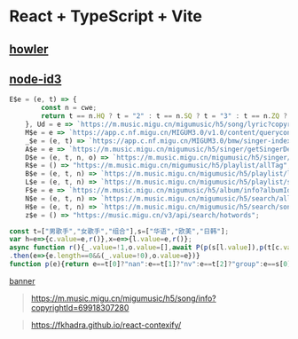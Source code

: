 # React + TypeScript + Vite

## [howler](https://www.npmjs.com/package/howler)


## [node-id3](https://www.npmjs.com/package/node-id3)

```js
E$e = (e, t) => {
        const n = cwe;
        return t == n.HQ ? t = "2" : t == n.SQ ? t = "3" : t == n.ZQ ? t = "4" : t = "1", `https://m.music.migu.cn/migumusic/h5/play/auth/getSongPlayInfo?copyrightId=${e}&type=${t}`
    }, Ud = e => `https://m.music.migu.cn/migumusic/h5/song/lyric?copyrightId=${e}`,
    M$e = e => `https://app.c.nf.migu.cn/MIGUM3.0/v1.0/content/querycontentbyId.do?needAll=0&columnId=${e}`,
    _$e = (e, t) => `https://app.c.nf.migu.cn/MIGUM3.0/bmw/singer-index/list/v1.0?templateVersion=3&tab=${e}-${t}`,
    A$e = e => `https://m.music.migu.cn/migumusic/h5/singer/getSingerDetail?singerId=${e}`,
    D$e = (e, t, n, o) => `https://m.music.migu.cn/migumusic/h5/singer/getSingerSAM?singerId=${e}&pageNo=${t}&pageSize=${n}&sam=${o}`,
    R$e = () => "https://m.music.migu.cn/migumusic/h5/playlist/allTag",
    B$e = (e, t, n) => `https://m.music.migu.cn/migumusic/h5/playlist/list?columnId=15127272&tagId=${e}&pageNum=${t}&pageSize=${n}`,
    L$e = (e, t, n) => `https://m.music.migu.cn/migumusic/h5/playlist/songsInfo?palylistId=${e}&pageNo=${t}&pageSize=${n}`,
    F$e = e => `https://m.music.migu.cn/migumusic/h5/album/info?albumId=${e}`,
    N$e = (e, t, n) => `https://m.music.migu.cn/migumusic/h5/search/all?text=${e}&pageNo=${t}&pageSize=${n}`,
    H$e = (e, t, n) => `https://m.music.migu.cn/migumusic/h5/search/songList?text=${e}&pageNo=${t}&pageSize=${n}`,
    z$e = () => "https://music.migu.cn/v3/api/search/hotwords";
```

```js
const t=["男歌手","女歌手","组合"],s=["华语","欧美","日韩"];
var h=e=>{c.value=e,r()},x=e=>{l.value=e,r()};
async function r(){_.value=!1,o.value=[],await P(p(s[l.value]),p(t[c.value]))
.then(e=>{e.length==0&&(_.value=!0),o.value=e})}
function p(e){return e==t[0]?"nan":e==t[1]?"nv":e==t[2]?"group":e==s[0]?"huayu":e==s[1]?"oumei":e==s[2]?"rihan":"nan"}
```

[banner](https://m.music.migu.cn/migumusic/h5/home/banner)

> https://m.music.migu.cn/migumusic/h5/song/info?copyrightId=69918307280

> https://fkhadra.github.io/react-contexify/